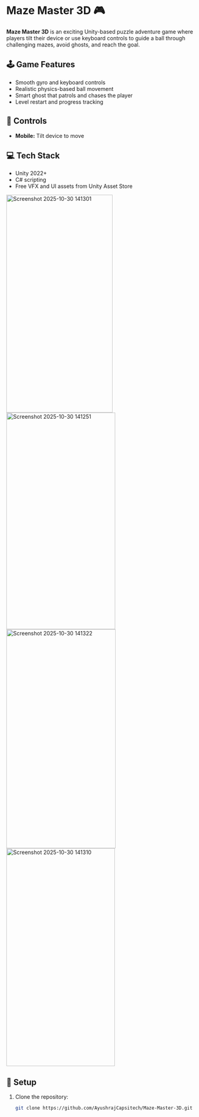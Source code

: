 # Maze Master 3D 🎮

**Maze Master 3D** is an exciting Unity-based puzzle adventure game where players tilt their device or use keyboard controls to guide a ball through challenging mazes, avoid ghosts, and reach the goal.

## 🕹️ Game Features
- Smooth gyro and keyboard controls
- Realistic physics-based ball movement
- Smart ghost that patrols and chases the player
- Level restart and progress tracking

## 🧠 Controls
- **Mobile:** Tilt device to move


## 💻 Tech Stack
- Unity 2022+
- C# scripting
- Free VFX and UI assets from Unity Asset Store

<img width="279" height="571" alt="Screenshot 2025-10-30 141301" src="https://github.com/user-attachments/assets/5480b2e2-0f91-4723-b269-92c6fb09edf7" />
<img width="286" height="568" alt="Screenshot 2025-10-30 141251" src="https://github.com/user-attachments/assets/192fd8e7-78a0-4701-9069-60572f725ae2" />
<img width="287" height="574" alt="Screenshot 2025-10-30 141322" src="https://github.com/user-attachments/assets/bb87c43f-932b-44ef-a5c5-25eaa5ad0f1e" />
<img width="285" height="571" alt="Screenshot 2025-10-30 141310" src="https://github.com/user-attachments/assets/f9d6ffbd-d65d-4eff-ae91-70344db5f667" />



## 🚀 Setup
1. Clone the repository:
   ```bash
   git clone https://github.com/AyushrajCapsitech/Maze-Master-3D.git
